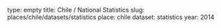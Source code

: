 type: empty
title: Chile / National Statistics
slug: places/chile/datasets/statistics
place: chile
dataset: statistics
year: 2014
